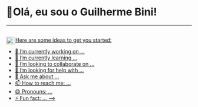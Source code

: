 <h1>👋Olá, eu sou o Guilherme Bini!</h1> <hr> <br> 
<a target="_blank" href="https://www.linkedin.com/in/guilhermebini">
  <img align="left" alt="LinkdeIN" width="22px" src="https://cdn.jsdelivr.net/npm/simple-icons@v3/icons/linkedin.svg" />
<a target="_blank" href="https://www.instagram.com/guilhermebinii/">
  <img align="left" alt"Instagram" href="https://cdn.jsdelivr.net/npm/simple-icons@v3/icons/instagram.svg"
<!--
**guilhermebini/guilhermebini** is a ✨ _special_ ✨ repository because its `README.md` (this file) appears on your GitHub profile.

Here are some ideas to get you started:

- 🔭 I’m currently working on ...
- 🌱 I’m currently learning ...
- 👯 I’m looking to collaborate on ...
- 🤔 I’m looking for help with ...
- 💬 Ask me about ...
- 📫 How to reach me: ...
- 😄 Pronouns: ...
- ⚡ Fun fact: ...
-->
